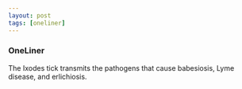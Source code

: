 ```yaml
---
layout: post
tags: [oneliner]
---
```



### OneLiner

The Ixodes tick transmits the pathogens that cause babesiosis, Lyme disease, and erlichiosis.
